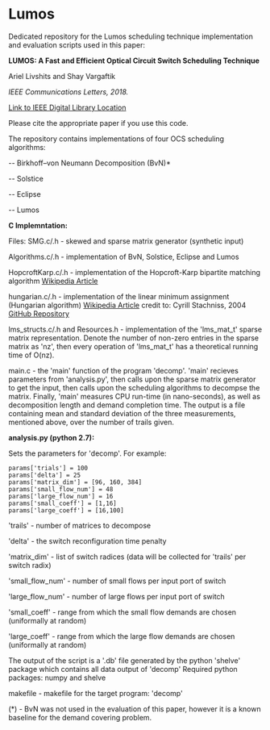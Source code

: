 # Lumos
Dedicated repository for the Lumos scheduling technique implementation and evaluation scripts used in this paper:

**LUMOS: A Fast and Efficient Optical Circuit Switch Scheduling Technique**

Ariel Livshits and Shay Vargaftik

*IEEE Communications Letters, 2018.*

[Link to IEEE Digital Library Location](https://ieeexplore.ieee.org/document/8423619/)

Please cite the appropriate paper if you use this code.

The repository contains implementations of four OCS scheduling algorithms:

  -- Birkhoff–von Neumann Decomposition (BvN)*
  
  -- Solstice 
  
  -- Eclipse 
  
  -- Lumos
  
  **C Implemntation:**
  
  Files:
   SMG.c/.h - skewed and sparse matrix generator (synthetic input)
    
   Algorithms.c/.h - implementation of BvN, Solstice, Eclipse and Lumos
    
   HopcroftKarp.c/.h - implementation of the Hopcroft-Karp bipartite matching algorithm [Wikipedia Article](https://en.wikipedia.org/wiki/Hopcroft%E2%80%93Karp_algorithm)
    
   hungarian.c/.h - implementation of the linear minimum assignment (Hungarian algorithm) [Wikipedia Article](https://en.wikipedia.org/wiki/Hopcroft%E2%80%93Karp_algorithm) credit to: Cyrill Stachniss, 2004 [GitHub Repository](https://github.com/losvald/libhungarian)
    
   lms_structs.c/.h and Resources.h - implementation of the 'lms_mat_t' sparse matrix representation. Denote the number of non-zero entries in the sparse matrix as 'nz', then every operation of 'lms_mat_t' has a theoretical running time of O(nz).
    
   main.c - the 'main' function of the program 'decomp'. 'main' recieves parameters from 'analysis.py', then calls upon the sparse matrix generator to get the input, then calls upon the scheduling algorithms to decompse the matrix. Finally, 'main' measures CPU run-time (in nano-seconds), as well as decomposition length and demand completion time. The output is a file containing mean and standard deviation of the three measurements, mentioned above, over the number of trails given.
    
**analysis.py (python 2.7):** 

Sets the parameters for 'decomp'. For example:

  	params['trials'] = 100
  	params['delta'] = 25
  	params['matrix_dim'] = [96, 160, 384]
  	params['small_flow_num'] = 48
  	params['large_flow_num'] = 16
  	params['small_coeff'] = [1,16]
  	params['large_coeff'] = [16,100]
    
'trails' - number of matrices to decompose

'delta' - the switch reconfiguration time penalty

'matrix_dim' - list of switch radices (data will be collected for 'trails' per switch radix)

'small_flow_num' - number of small flows per input port of switch

'large_flow_num' - number of large flows per input port of switch

'small_coeff' - range from which the small flow demands are chosen (uniformally at random)

'large_coeff' - range from which the large flow demands are chosen (uniformally at random)
    
The output of the script is a '.db' file generated by the python 'shelve' package which contains all data output of 'decomp'
Required python packages: numpy and shelve

makefile - makefile for the target program: 'decomp'

(*) - BvN was not used in the evaluation of this paper, however it is a known baseline for the demand covering problem.
